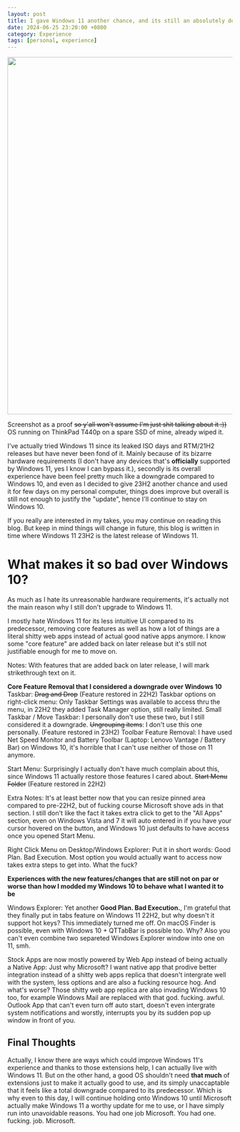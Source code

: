 ```yaml
---
layout: post
title: I gave Windows 11 another chance, and its still an absolutely dogshit.
date: 2024-06-25 23:20:00 +0800
category: Experience
tags: [personal, experience]
---
```

<img src="{{ site.baseurl }}/images/20240625_Windows11Sucks/T440p_W11_SS.png" width="800"/>

Screenshot as a proof ~~so y'all won't assume I'm just shit talking about it :))~~ OS running on ThinkPad T440p on a spare SSD of mine, already wiped it.

I've actually tried Windows 11 since its leaked ISO days and RTM/21H2 releases but have never been fond of it. Mainly because of its bizarre hardware requirements (I don't have any devices that's **officially** supported by Windows 11, yes I know I can bypass it.), secondly is its overall experience have been feel pretty much like a downgrade compared to Windows 10, and even as I decided to give 23H2 another chance and used it for few days on my personal computer, things does improve but overall is still not enough to justify the "update", hence I'll continue to stay on Windows 10.

If you really are interested in my takes, you may continue on reading this blog. But keep in mind things will change in future, this blog is written in time where Windows 11 23H2 is the latest release of Windows 11.

# What makes it so bad over Windows 10?

As much as I hate its unreasonable hardware requirements, it's actually not the main reason why I still don't upgrade to Windows 11.

I mostly hate Windows 11 for its less intuitive UI compared to its predecessor, removing core features as well as how a lot of things are a literal shitty web apps instead of actual good native apps anymore. I know some "core feature" are added back on later release but it's still not justifiable enough for me to move on.

Notes: With features that are added back on later release, I will mark strikethrough text on it.

**Core Feature Removal that I considered a downgrade over Windows 10**
Taskbar:
~~Drag and Drop~~ (Feature restored in 22H2)
Taskbar options on right-click menu: Only Taskbar Settings was available to access thru the menu, in 22H2 they added Task Manager option, still really limited.
Small Taskbar / Move Taskbar: I personally don't use these two, but I still considered it a downgrade.
~~Ungrouping items~~: I don't use this one personally. (Feature restored in 23H2)
Toolbar Feature Removal: I have used Net Speed Monitor and Battery Toolbar (Laptop: Lenovo Vantage / Battery Bar) on Windows 10, it's horrible that I can't use neither of those on 11 anymore.

Start Menu:
Surprisingly I actually don't have much complain about this, since Windows 11 actually restore those features I cared about.
~~Start Menu Folder~~ (Feature restored in 22H2)

Extra Notes: It's at least better now that you can resize pinned area compared to pre-22H2, but of fucking course Microsoft shove ads in that section. I still don't like the fact it takes extra click to get to the "All Apps" section, even on Windows Vista and 7 it will auto entered in if you have your cursor hovered on the button, and Windows 10 just defaults to have access once you opened Start Menu.

Right Click Menu on Desktop/Windows Explorer:
Put it in short words: Good Plan. Bad Execution.
Most option you would actually want to access now takes extra steps to get into. What the fuck?

**Experiences with the new features/changes that are still not on par or worse than how I modded my Windows 10 to behave what I wanted it to be**

Windows Explorer:
Yet another **Good Plan. Bad Execution.**, I'm grateful that they finally put in tabs feature on Windows 11 22H2, but why doesn't it support hot keys? This immediately turned me off. On macOS Finder is possible, even with Windows 10 + QTTabBar is possible too. Why? Also you can't even combine two separeted Windows Explorer window into one on 11, smh.

Stock Apps are now mostly powered by Web App instead of being actually a Native App:
Just why Microsoft? I want native app that prodive better integration instead of a shitty web apps replica that doesn't intergrate well with the system, less options and are also a fucking resource hog. And what's worse? Those shitty web app replica are also invading Windows 10 too, for example Windows Mail are replaced with that god. fucking. awful. Outlook App that can't even turn off auto start, doesn't even intergrate system notifications and worstly, interrupts you by its sudden pop up window in front of you.

## Final Thoughts

Actually, I know there are ways which could improve Windows 11's experience and thanks to those extensions help, I can actually live with Windows 11. But on the other hand, a good OS shouldn't need **that much** of extensions just to make it actually good to use, and its simply unaccaptable that it feels like a total downgrade compared to its predecessor. Which is why even to this day, I will continue holding onto Windows 10 until Microsoft actually make Windows 11 a worthy update for me to use, or I have simply run into unavoidable reasons. You had one job Microsoft. You had one. fucking. job. Microsoft.